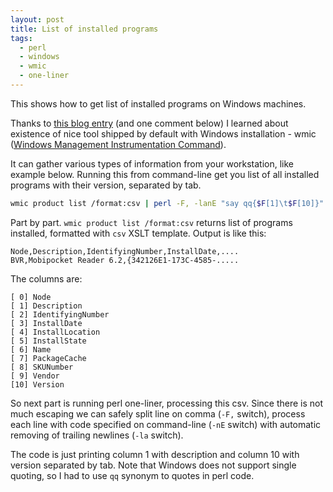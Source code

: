 ```yaml
---
layout: post
title: List of installed programs
tags:
  - perl
  - windows
  - wmic
  - one-liner
---
```

This shows how to get list of installed programs on Windows machines.

Thanks to [this blog entry][1] (and one comment below) I learned about existence of nice tool shipped by default with Windows installation - wmic ([Windows Management Instrumentation Command][2]).

It can gather various types of information from your workstation, like example below. Running this from command-line get you list of all installed programs with their version, separated by tab.

``` bash
wmic product list /format:csv | perl -F, -lanE "say qq{$F[1]\t$F[10]}"
```

Part by part. `wmic product list /format:csv` returns list of programs installed, formatted with `csv` XSLT template. Output is like this:

    Node,Description,IdentifyingNumber,InstallDate,....
    BVR,Mobipocket Reader 6.2,{342126E1-173C-4585-.....

The columns are:

    [ 0] Node
    [ 1] Description
    [ 2] IdentifyingNumber
    [ 3] InstallDate
    [ 4] InstallLocation
    [ 5] InstallState
    [ 6] Name
    [ 7] PackageCache
    [ 8] SKUNumber
    [ 9] Vendor
    [10] Version

So next part is running perl one-liner, processing this csv. Since there is not much escaping we can safely split line on comma (`-F,` switch), process each line with code specified on command-line (`-nE` switch) with automatic removing of trailing newlines (`-la` switch). 

The code is just printing column 1 with description and column 10 with version separated by tab. Note that Windows does not support single quoting, so I had to use `qq` synonym to quotes in perl code.

[1]: http://blogs.perl.org/users/initself/2010/11/listing-all-installed-programs-in-windows-xp.html
[2]: http://technet.microsoft.com/en-us/library/bb742610.aspx

